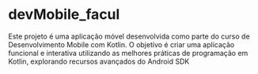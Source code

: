 # devMobile_facul
Este projeto é uma aplicação móvel desenvolvida como parte do curso de Desenvolvimento Mobile com Kotlin. O objetivo é criar uma aplicação funcional e interativa utilizando as melhores práticas de programação em Kotlin, explorando recursos avançados do Android SDK
